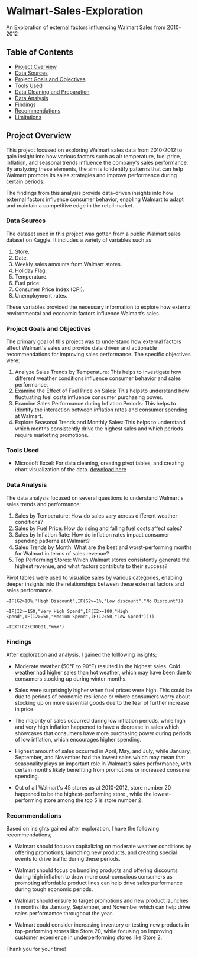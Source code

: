 # Walmart-Sales-Exploration
An Exploration of external factors influencing Walmart Sales from 2010-2012

## Table of Contents

- [Project Overview](#project-overview)
- [Data Sources](#data-sources)
- [Project Goals and Objectives](#project-goals-and-objectives)
- [Tools Used](#tools-used)
- [Data Cleaning and Preparation](#data-cleaning-and-preparation)
- [Data Analysis](#data-analysis)
- [Findings](#findings)
- [Recommendations](#recommendations)
- [Limitations](#limitations)


## Project Overview

This project focused on exploring Walmart sales data from 2010-2012 to gain insight into how various factors such as air temperature, fuel price, inflation, and seasonal trends influence the company's sales performance. By analyzing these elements, the aim is to identify patterns that can help Walmart promote its sales strategies and improve performance during certain periods.

The findings from this analysis provide data-driven insights into how external factors influence consumer behavior, enabling Walmart to adapt and maintain a competitive edge in the retail market.

### Data Sources

The dataset used in this project was gotten from a public Walmart sales dataset on Kaggle. It includes a variety of variables such as:

1. Store.
2. Date.
3. Weekly sales amounts from Walmart stores.
4. Holiday Flag.
5. Temperature.
6. Fuel price.
7. Consumer Price Index (CPI).
8. Unemployment rates.

These variables provided the necessary information to explore how external environmental and economic factors influence Walmart’s sales.

### Project Goals and Objectives

The primary goal of this project was to understand how external factors affect Walmart's sales and provide data driven and actionable recommendations for improving sales performance. The specific objectives were:

1. Analyze Sales Trends by Temperature: This helps to investigate how different weather conditions influence consumer behavior and sales performance.
2. Examine the Effect of Fuel Price on Sales: This helpsto understand how fluctuating fuel costs influence consumer purchasing power.
3. Examine Sales Performance during Inflation Periods: This helps to identify the interaction between inflation rates and consumer spending at Walmart.
4. Explore Seasonal Trends and Monthly Sales: This helps to understand which months consistently drive the highest sales and which periods require marketing promotions.

### Tools Used

- Microsoft Excel: For data cleaning, creating pivot tables, and creating chart visualization of the data. [download here](https://microsoft.com)

### Data Analysis

The data analysis focused on several questions to understand Walmart's sales trends and performance:

1. Sales by Temperature: How do sales vary across different weather conditions?
2. Sales by Fuel Price: How do rising and falling fuel costs affect sales?
3. Sales by Inflation Rate: How do inflation rates impact consumer spending patterns at Walmart?
4. Sales Trends by Month: What are the best and worst-performing months for Walmart in terms of sales revenue?
5. Top Performing Stores: Which Walmart stores consistently generate the highest revenue, and what factors contribute to their success?

Pivot tables were used to visualize sales by various categories, enabling deeper insights into the relationships between these external factors and sales performance.

```Excel
=IF(G2>10%,"High Discount",IF(G2>=1%,"Low discount","No Discount"))
```
```Excel
=IF(I2>=150,"Very High Spend",IF(I2>=100,"High Spend",IF(I2>=50,"Medium Spend",IF(I2<50,"Low Spend"))))
```
```Excel
=TEXT(C2:C30001,"mmm")
```

### Findings

After exploration and analysis, I gained the folllowing insights;

- Moderate weather (50°F to 90°F) resulted in the highest sales. Cold weather had higher sales than hot weather, which may have been due to consumers stocking up during winter months.
  
- Sales were surprisingly higher when fuel prices were high. This could be due to periods of economic resilience or where consumers worry about stocking up on more essential goods due to the fear of further increase in price.

- The majority of sales occurred during low inflation periods, while high and very high inflation happened to have a decrease in sales which showcases that consumers have more purchasing power during periods of low inflation, which encourages higher spending.

- Highest amount of sales occurred in April, May, and July, while January, September, and November had the lowest sales which may mean that seasonality plays an important role in Walmart’s sales performance, with certain months likely benefiting from promotions or increased consumer spending.

- Out of all Walmart's 45 stores as at 2010-2012, store number 20 happened to be the highest-performing store , while the lowest-performing store among the top 5 is store number 2.


### Recommendations

Based on insights gained after exploration, I have the following recommendations;

- Walmart should focuson capitalizing on moderate weather conditions by offering promotions, launching new products, and creating special events to drive traffic during these periods.

- Walmart should focus on bundling products and offering discounts during high inflation to draw more cost-conscious consumers as promoting affordable product lines can help drive sales performance during tough economic periods.

- Walmart should ensure to target promotions and new product launches in months like January, September, and November which can help drive sales performamce throughout the year.

- Walmart could consider increasing inventory or testing new products in top-performing stores like Store 20, while focusing on improving customer experience in underperforming stores like Store 2.

Thank you for your time! 
